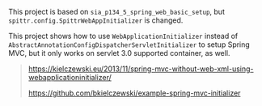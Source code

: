 This project is based on `sia_p134_5_spring_web_basic_setup`, but `spittr.config.SpittrWebAppInitializer` is changed.

This project shows how to use `WebApplicationInitializer` instead of `AbstractAnnotationConfigDispatcherServletInitializer` to setup Spring MVC, but it only works on servlet 3.0 supported container, as well.

> https://kielczewski.eu/2013/11/spring-mvc-without-web-xml-using-webapplicationinitializer/
>
> https://github.com/bkielczewski/example-spring-mvc-initializer